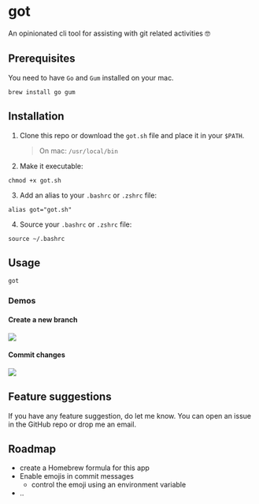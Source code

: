 # got

An opinionated cli tool for assisting with git related activities 🤓

## Prerequisites

You need to have `Go` and `Gum` installed on your mac.

```shell
brew install go gum
```

## Installation

1. Clone this repo or download the `got.sh` file and place it in your `$PATH`.

   > On mac: `/usr/local/bin`

2. Make it executable:

```shell
chmod +x got.sh
```

3. Add an alias to your `.bashrc` or `.zshrc` file:

```shell
alias got="got.sh"
```

4. Source your `.bashrc` or `.zshrc` file:

```shell
source ~/.bashrc
```

## Usage

```shell
got
```

### Demos

#### Create a new branch

![]('./../assets/new_branch.gif')

#### Commit changes

![]('./../assets/commit.gif')

## Feature suggestions

If you have any feature suggestion, do let me know. You can open an issue in the GitHub repo or drop me an email.

## Roadmap

- create a Homebrew formula for this app
- Enable emojis in commit messages
  - control the emoji using an environment variable
- ..
